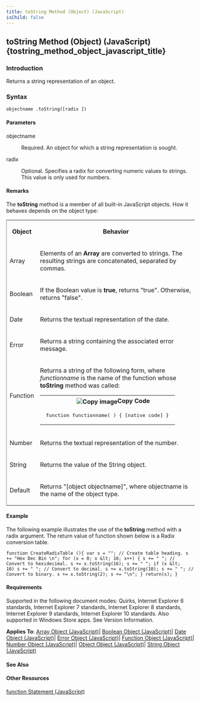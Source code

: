 ```yaml
---
title: toString Method (Object) (JavaScript)
isChild: false
---
```


## toString Method (Object) (JavaScript) {tostring_method_object_javascript_title}

### Introduction 

 Returns a string representation of an object.

### Syntax 

```
objectname .toString([radix ])
```

#### Parameters 

<div id="sectionSection0" class="section" name="collapseableSection" style="" expanded="true">
  <dl class="authored">
    <dt>
      <span class="parameter" sdata="paramReference" xmlns:util="util">objectname</span>
    </dt>
    <dd>
      <p xmlns:util="util">
        Required. An object for which a string representation is sought.
      </p>
    </dd>
    <dt>
      <span class="parameter" sdata="paramReference" xmlns:util="util">radix</span>
    </dt>
    <dd>
      <p xmlns:util="util">
        Optional. Specifies a radix for converting numeric values to strings. This value is only used for numbers.
      </p>
    </dd>
  </dl>
</div>

#### Remarks 

<div id="languageReferenceRemarksSection" class="section" name="collapseableSection" style="">
  <p xmlns:util="util">
    The <b>toString</b> method is a member of all built-in JavaScript objects. How it behaves depends on the object type:
  </p>
  <div class="caption"></div>
  <div class="tableSection">
    <table width="50%" cellspacing="2" cellpadding="5" frame="lhs">
      <tr>
        <th>
          <p xmlns:util="util">
            Object
          </p>
        </th>
        <th>
          <p xmlns:util="util">
            Behavior
          </p>
        </th>
      </tr>
      <tr>
        <td>
          <p xmlns:util="util">
            Array
          </p>
        </td>
        <td>
          <p xmlns:util="util">
            Elements of an <b>Array</b> are converted to strings. The resulting strings are concatenated, separated by commas.
          </p>
        </td>
      </tr>
      <tr>
        <td>
          <p xmlns:util="util">
            Boolean
          </p>
        </td>
        <td>
          <p xmlns:util="util">
            If the Boolean value is <b>true</b>, returns "<span class="code">true</span>". Otherwise, returns "<span class="code">false</span>".
          </p>
        </td>
      </tr>
      <tr>
        <td>
          <p xmlns:util="util">
            Date
          </p>
        </td>
        <td>
          <p xmlns:util="util">
            Returns the textual representation of the date.
          </p>
        </td>
      </tr>
      <tr>
        <td>
          <p xmlns:util="util">
            Error
          </p>
        </td>
        <td>
          <p xmlns:util="util">
            Returns a string containing the associated error message.
          </p>
        </td>
      </tr>
      <tr>
        <td>
          <p xmlns:util="util">
            Function
          </p>
        </td>
        <td>
          <p xmlns:util="util">
            Returns a string of the following form, where <i>functionname</i> is the name of the function whose <b>toString</b> method was called:
          </p>
          <div class="code">
            <table width="100%" cellspacing="0" cellpadding="0">
              <tr>
                <th>
                  &nbsp;
                </th>
                <th>
                  <span class="copyCode" onclick="CopyCode(this)" onkeypress="CopyCode_CheckKey(this, event)" onmouseover="ChangeCopyCodeIcon(this)" onmouseout="ChangeCopyCodeIcon(this)" tabindex=
                  "0"><img class="copyCodeImage" name="ccImage" align="absmiddle" alt="Copy image" title="Copy image" src="../icons/copycode.gif" />Copy Code</span>
                </th>
              </tr>
              <tr>
                <td colspan="2">
                  <pre>
 function functionname( ) { [native code] } 
</pre>
                </td>
              </tr>
            </table>
          </div>
        </td>
      </tr>
      <tr>
        <td>
          <p xmlns:util="util">
            Number
          </p>
        </td>
        <td>
          <p xmlns:util="util">
            Returns the textual representation of the number.
          </p>
        </td>
      </tr>
      <tr>
        <td>
          <p xmlns:util="util">
            String
          </p>
        </td>
        <td>
          <p xmlns:util="util">
            Returns the value of the <span sdata="langKeyword" value="String"><span class="keyword">String</span></span> object.
          </p>
        </td>
      </tr>
      <tr>
        <td>
          <p xmlns:util="util">
            Default
          </p>
        </td>
        <td>
          <p xmlns:util="util">
            Returns <span class="code">"[object objectname]"</span>, where <span class="code">objectname</span> is the name of the object type.
          </p>
        </td>
      </tr>
    </table>
  </div>
</div>

#### Example 

<p xmlns:util="util">
  The following example illustrates the use of the <b>toString</b> method with a radix argument. The return value of function shown below is a Radix conversion table.
</p>

```
function CreateRadixTable (){ var s = ""; // Create table heading. s += "Hex Dec Bin \n"; for (x = 0; x &lt; 16; x++) { s += " "; // Convert to hexidecimal. s += x.toString(16); s += " "; if (x &lt;
10) s += " "; // Convert to decimal. s += x.toString(10); s += " "; // Convert to binary. s += x.toString(2); s += "\n"; } return(s); }
```

#### Requirements 

<div id="requirementsTitleSection" class="section" name="collapseableSection" style="">
  <p xmlns:util="util"></p>
  <p>
    Supported in the following document modes: Quirks, Internet Explorer 6 standards, Internet Explorer 7 standards, Internet Explorer 8 standards, Internet Explorer 9 standards, Internet Explorer 10
    standards. Also supported in Windows Store apps. See Version Information.
  </p>
  <p xmlns:util="util">
    <b>Applies To</b>: <span sdata="link"><a href="08e5f552-0797-4b48-8164-609582fc18c9.htm">Array Object (JavaScript)</a></span>| <span sdata="link"><a href=
    "d67748f2-7bf5-4889-8269-e777616cc5f0.htm">Boolean Object (JavaScript)</a></span>| <span sdata="link"><a href="ce2202bb-7ec9-4f5a-bf48-3a04feff283e.htm">Date Object (JavaScript)</a></span>|
    <span sdata="link"><a href="0b27d6ec-3997-4e91-a6c0-5afbaf494db7.htm">Error Object (JavaScript)</a></span>| <span sdata="link"><a href="d3834767-203c-475e-848c-95c423ba15b6.htm">Function Object
    (JavaScript)</a></span>| <span sdata="link"><a href="76e87c37-cf6c-46cc-bafa-04be1fe3d78d.htm">Number Object (JavaScript)</a></span>| <span sdata="link"><a href=
    "d24ef8fc-217b-4828-94e1-19f72780bae0.htm">Object Object (JavaScript)</a></span>| <span sdata="link"><a href="8063ecd5-5778-4e87-b985-b21420171914.htm">String Object (JavaScript)</a></span>
  </p>
</div>

#### See Also 

<div id="seeAlsoSection" class="section" name="collapseableSection" style="">
  <h4 class="subHeading">
    Other Resources
  </h4>
  <div class="seeAlsoStyle">
    <span sdata="link" xmlns:util="util"><a href="cc9cfd43-1305-41c8-ad67-545d20f4fafe.htm">function Statement (JavaScript)</a></span>
  </div>
</div>

